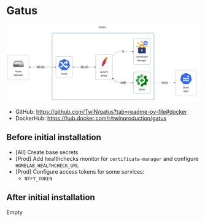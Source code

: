 # Gatus

![diagram](../../docs/diagrams/out/apps/gatus.png)

- GitHub: <https://github.com/TwiN/gatus?tab=readme-ov-file#docker>
- DockerHub: <https://hub.docker.com/r/twinproduction/gatus>

## Before initial installation

- \[All\] Create base secrets
- \[Prod\] Add healthchecks monitor for `certificate-manager` and configure `HOMELAB_HEALTHCHECK_URL`
- \[Prod\] Configure access tokens for some services:
    - `NTFY_TOKEN`

## After initial installation

Empty
